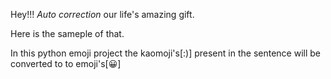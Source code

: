 Hey!!! *Auto correction* our life's amazing gift.

Here is the sameple of that.

In this python emoji project the kaomoji's[:)] present in the sentence will be converted to to emoji's[😀]
